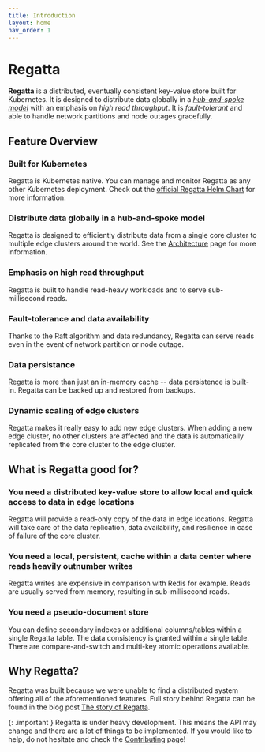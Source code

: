 ```yaml
---
title: Introduction
layout: home
nav_order: 1
---
```


# Regatta

**Regatta** is a distributed, eventually consistent key-value store built for Kubernetes.
It is designed to distribute data globally in a
[*hub-and-spoke model*](https://en.wikipedia.org/wiki/Spoke–hub_distribution_paradigm)
with an emphasis on *high read throughput*.
It is *fault-tolerant* and able to handle network partitions and node outages gracefully.

## Feature Overview

### Built for Kubernetes

Regatta is Kubernetes native. You can manage and monitor Regatta as any
other Kubernetes deployment. Check out the
[official Regatta Helm Chart](https://github.com/jamf/regatta-helm) for more information.

### Distribute data globally in a hub-and-spoke model

Regatta is designed to efficiently distribute data from a single core cluster
to multiple edge clusters around the world. See the [Architecture](/architecture#Topology)
page for more information.

### Emphasis on high read throughput

Regatta is built to handle read-heavy workloads and to serve sub-millisecond reads.

### Fault-tolerance and data availability

Thanks to the Raft algorithm and data redundancy, Regatta can serve reads even in the event of
network partition or node outage.

### Data persistance

Regatta is more than just an in-memory cache -- data persistence is built-in. Regatta
can be backed up and restored from backups.

### Dynamic scaling of edge clusters

Regatta makes it really easy to add new edge clusters. When adding a new edge cluster,
no other clusters are affected and the data is automatically replicated from the core cluster to the edge cluster.

## What is Regatta good for?

### You need a distributed key-value store to allow local and quick access to data in edge locations

Regatta will provide a read-only copy of the data in edge locations. Regatta will take care of the data replication,
data availability, and resilience in case of failure of the core cluster.

### You need a local, persistent, cache within a data center where reads heavily outnumber writes

Regatta writes are expensive in comparison with Redis for example.
Reads are usually served from memory, resulting in sub-millisecond reads.

### You need a pseudo-document store

You can define secondary indexes or additional columns/tables within a single Regatta table.
The data consistency is granted within a single table.
There are compare-and-switch and multi-key atomic operations available.

## Why Regatta?

Regatta was built because we were unable to find a distributed system
offering all of the aforementioned features. Full story behind Regatta can be found in the blog post
[The story of Regatta](https://medium.com/@coufalja/4652f71a350f).

{: .important }
Regatta is under heavy development. This means the API may change
and there are a lot of things to be implemented. If you would like to
help, do not hesitate and check the [Contributing](contributing) page!
